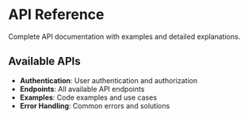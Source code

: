 # API Reference

Complete API documentation with examples and detailed explanations.

## Available APIs

- **Authentication**: User authentication and authorization
- **Endpoints**: All available API endpoints
- **Examples**: Code examples and use cases
- **Error Handling**: Common errors and solutions
